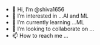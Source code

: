 - 👋 Hi, I’m @shiva1656
- 👀 I’m interested in ...AI and ML
- 🌱 I’m currently learning ...ML
- 💞️ I’m looking to collaborate on ...
- 📫 How to reach me ...

<!---
shiva1656/shiva1656 is a ✨ special ✨ repository because its `README.md` (this file) appears on your GitHub profile.
You can click the Preview link to take a look at your changes.
--->
